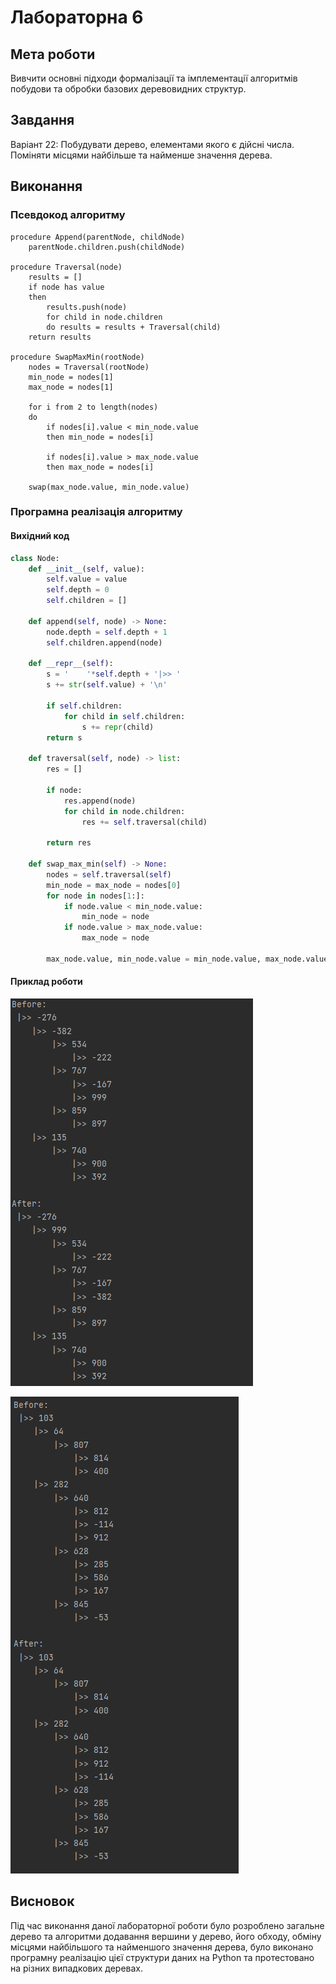 # Лабораторна 6

## Мета роботи

Вивчити основні підходи формалізації та імплементації алгоритмів побудови та обробки базових деревовидних структур.
## Завдання

Варіант 22: Побудувати дерево, елементами якого є дійсні числа. Поміняти місцями найбільше та найменше значення дерева.

## Виконання

### Псевдокод алгоритму

```
procedure Append(parentNode, childNode)
    parentNode.children.push(childNode)

procedure Traversal(node)
    results = []
    if node has value 
    then 
        results.push(node)
        for child in node.children
        do results = results + Traversal(child)
    return results

procedure SwapMaxMin(rootNode)
    nodes = Traversal(rootNode)
    min_node = nodes[1]
    max_node = nodes[1]
    
    for i from 2 to length(nodes)
    do 
        if nodes[i].value < min_node.value
        then min_node = nodes[i]
        
        if nodes[i].value > max_node.value
        then max_node = nodes[i]
    
    swap(max_node.value, min_node.value)  
```

### Програмна реалізація алгоритму

#### Вихідний код

```py
class Node:
    def __init__(self, value):
        self.value = value
        self.depth = 0
        self.children = []

    def append(self, node) -> None:
        node.depth = self.depth + 1
        self.children.append(node)

    def __repr__(self):
        s = '    '*self.depth + '|>> '
        s += str(self.value) + '\n'

        if self.children:
            for child in self.children:
                s += repr(child)
        return s

    def traversal(self, node) -> list:
        res = []

        if node:
            res.append(node)
            for child in node.children:
                res += self.traversal(child)

        return res

    def swap_max_min(self) -> None:
        nodes = self.traversal(self)
        min_node = max_node = nodes[0]
        for node in nodes[1:]:
            if node.value < min_node.value:
                min_node = node
            if node.value > max_node.value:
                max_node = node

        max_node.value, min_node.value = min_node.value, max_node.value
```

#### Приклад роботи

![](assets/1.png)

![](assets/2.png)

## Висновок

Під час виконання даної лабораторної роботи було розроблено загальне дерево та алгоритми додавання вершини у дерево, 
його обходу, обміну місцями  найбільшого та найменшого значення дерева, було виконано програмну реалізацію цієї 
структури даних на Python та протестовано на різних випадкових деревах.
